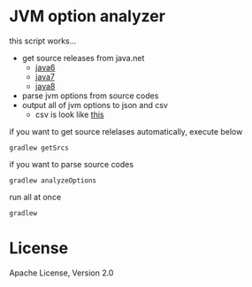 # JVM option analyzer

this script works...

* get source releases from java.net
    * [java6](http://download.java.net/openjdk/jdk6/)
    * [java7](http://download.java.net/openjdk/jdk7/)
    * [java8](http://download.java.net/openjdk/jdk8/)
* parse jvm options from source codes
* output all of jvm options to json and csv
    * csv is look like [this](https://docs.google.com/spreadsheets/d/1W2enGLRz0t7PQ75nZn2QGZb-dyOrsjNflMNQZUyc5Tg/edit?usp=sharing)

if you want to get source relelases automatically, execute below

    gradlew getSrcs

if you want to parse source codes

    gradlew analyzeOptions


run all at once

    gradlew

# License
Apache License, Version 2.0

